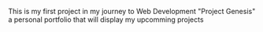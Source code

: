 This is my first project in my journey to Web Development "Project Genesis" a personal portfolio that will display my upcomming projects
